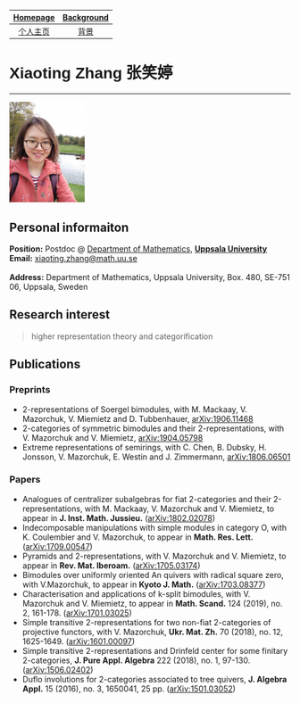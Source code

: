 [Homepage](https://xt-zhang.github.io)  | [Background](https://xt-zhang.github.io/BG)  
:---: | :---: 
[个人主页](https://xt-zhang.github.io/zxt)  | [背景](https://xt-zhang.github.io/BJ)  

# <span style="font-family: sans-serif;font-size:12"> Xiaoting Zhang</span> <span style="font-family:STKaiti;font-size:12;font-color:blue">张笑婷 </span> 
---
<img src="https://raw.githubusercontent.com/xt-zhang/xt-zhang.github.io/master/xt.jpg" width="135" />  

## Personal informaiton
**Position:**  Postdoc @ [Department of Mathematics](http://math.uu.se/?languageId=1), **[Uppsala University](https://www.uu.se/en)**  <br>
**Email:** [xiaoting.zhang@math.uu.se]()  <br>   
**Address:**  Department of Mathematics, Uppsala University, Box. 480, SE-751 06, Uppsala, Sweden

## Research interest
> higher representation theory and categorification

## Publications
### Preprints
* 2-representations of Soergel bimodules, with M. Mackaay, V. Mazorchuk, V. Miemietz and D. Tubbenhauer, [arXiv:1906.11468](https://arxiv.org/abs/1906.11468)
* 2-categories of symmetric bimodules and their 2-representations, with V. Mazorchuk and V. Miemietz, [arXiv:1904.05798](https://arxiv.org/abs/1904.05798)
* Extreme representations of semirings, with C. Chen, B. Dubsky, H. Jonsson, V. Mazorchuk, E. Westin and J. Zimmermann, [arXiv:1806.06501](https://arxiv.org/abs/1806.06501)

### Papers
* Analogues of centralizer subalgebras for fiat 2-categories and their 2-representations, with M. Mackaay, V. Mazorchuk and V. Miemietz, to appear in **J. Inst. Math. Jussieu.** ([arXiv:1802.02078](https://arxiv.org/abs/1802.02078))
* Indecomposable manipulations with simple modules in category O, with K. Coulembier and V. Mazorchuk,  to appear in **Math. Res. Lett.** ([arXiv:1709.00547](https://arxiv.org/abs/1709.00547))
* Pyramids and 2-representations, with V. Mazorchuk and V. Miemietz, to appear in **Rev. Mat. Iberoam.** ([arXiv:1705.03174](https://arxiv.org/abs/1705.03174))
* Bimodules over uniformly oriented An quivers with radical square zero, with V.Mazorchuk, to appear in **Kyoto J. Math.** ([arXiv:1703.08377](https://arxiv.org/abs/1703.08377))
* Characterisation and applications of k-split bimodules, with V. Mazorchuk and V. Miemietz, to appear in **Math. Scand.** 124 (2019), no. 2, 161-178. ([arXiv:1701.03025](https://arxiv.org/abs/1701.03025))
* Simple transitive 2-representations for two non-fiat 2-categories of projective functors, with V. Mazorchuk, **Ukr. Mat. Zh.** 70 (2018), no. 12, 1625-1649. ([arXiv:1601.00097](http://arxiv.org/abs/1601.00097))
* Simple transitive 2-representations and Drinfeld center for some finitary 2-categories, **J. Pure Appl. Algebra** 222 (2018), no. 1, 97-130. ([arXiv:1506.02402](http://arxiv.org/abs/1506.02402))
* Duflo involutions for 2-categories associated to tree quivers, **J. Algebra Appl.** 15 (2016), no. 3, 1650041, 25 pp. ([arXiv:1501.03052](http://arxiv.org/abs/1501.03052))
